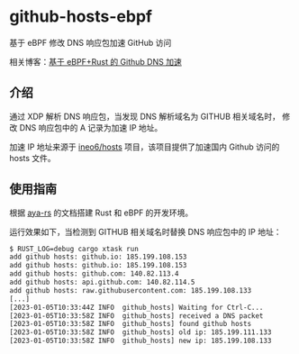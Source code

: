 #  github-hosts-ebpf

基于 eBPF 修改 DNS 响应包加速 GitHub 访问

相关博客：[基于 eBPF+Rust 的 Github DNS 加速](https://b1tg.github.io/post/github-hosts-ebpf/)

## 介绍


通过 XDP 解析 DNS 响应包，当发现 DNS 解析域名为 GITHUB 相关域名时，
修改 DNS 响应包中的 A 记录为加速 IP 地址。

加速 IP 地址来源于 [ineo6/hosts](https://github.com/ineo6/hosts) 项目，该项目提供了加速国内 Github 访问的 hosts 文件。


## 使用指南


根据 [aya-rs](https://aya-rs.dev/book/start/development/) 的文档搭建 Rust 和 eBPF 的开发环境。


运行效果如下，当检测到 GITHUB 相关域名时替换 DNS 响应包中的 IP 地址：

```sh
$ RUST_LOG=debug cargo xtask run
add github hosts: github.io: 185.199.108.153
add github hosts: github.io: 185.199.108.153
add github hosts: github.com: 140.82.113.4
add github hosts: api.github.com: 140.82.114.5
add github hosts: raw.githubusercontent.com: 185.199.108.133
[...]
[2023-01-05T10:33:44Z INFO  github_hosts] Waiting for Ctrl-C...
[2023-01-05T10:33:58Z INFO  github_hosts] received a DNS packet
[2023-01-05T10:33:58Z INFO  github_hosts] found github hosts
[2023-01-05T10:33:58Z INFO  github_hosts] old ip: 185.199.111.133
[2023-01-05T10:33:58Z INFO  github_hosts] new ip: 185.199.108.133

```





